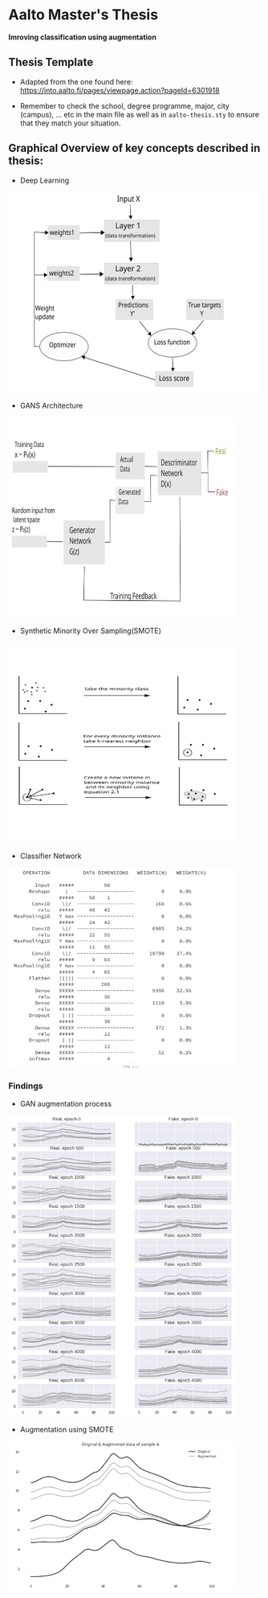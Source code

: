Aalto Master's Thesis 
=====
**Imroving classification using augmentation**

## Thesis Template
- Adapted from the one found here: https://into.aalto.fi/pages/viewpage.action?pageId=6301918

- Remember to check the school, degree programme, major, city (campus), ... etc in the main file as well as in `aalto-thesis.sty` to ensure that they match your situation.

## Graphical Overview of key concepts described in thesis:

- Deep Learning 
<img src="images/deep_learning_basics.svg" alt="Deep Learninig Framework" width="600" height="400"/>

- GANS Architecture
<img src="images/GAN.svg" alt="GAN" width="450" height="400"/>

- Synthetic Minority Over Sampling(SMOTE)
<img src="images/SMOTE.svg" alt="SMOTE" width="450" height="400"/>

- Classifier Network 
<img src="images/neural_overview.png" alt="Neural Network" width="450" height="400"/>

### Findings
- GAN augmentation process
<img src="images/GAN_train.png" alt="GAN process in action" width="450" height="600"/>


- Augmentation using SMOTE
<img src="images/SMOTE_1.png" alt="SMOTE Augmentation" width="450" height="300"/>

